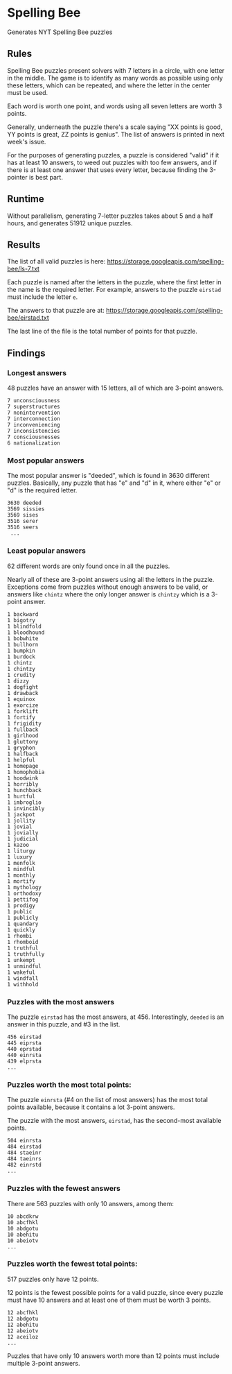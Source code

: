 # Spelling Bee

Generates NYT Spelling Bee puzzles

## Rules

Spelling Bee puzzles present solvers with 7 letters in a circle, with one letter
in the middle. The game is to identify as many words as possible using only
these letters, which can be repeated, and where the letter in the center must be
used.

Each word is worth one point, and words using all seven letters are worth 3
points.

Generally, underneath the puzzle there's a scale saying "XX points is good, YY
points is great, ZZ points is genius". The list of answers is printed in next
week's issue.

For the purposes of generating puzzles, a puzzle is considered "valid" if it has
at least 10 answers, to weed out puzzles with too few answers, and if there is
at least one answer that uses every letter, because finding the 3-pointer is
best part.

## Runtime

Without parallelism, generating 7-letter puzzles takes about 5 and a half hours,
and generates 51912 unique puzzles.

## Results

The list of all valid puzzles is here:
https://storage.googleapis.com/spelling-bee/ls-7.txt

Each puzzle is named after the letters in the puzzle, where the first letter in
the name is the required letter. For example, answers to the puzzle `eirstad`
must include the letter `e`.

The answers to that puzzle are at:
https://storage.googleapis.com/spelling-bee/eirstad.txt

The last line of the file is the total number of points for that puzzle.

## Findings

### Longest answers

48 puzzles have an answer with 15 letters, all of which are 3-point answers.

```
7 unconsciousness
7 superstructures
7 nonintervention
7 interconnection
7 inconveniencing
7 inconsistencies
7 consciousnesses
6 nationalization
```

### Most popular answers

The most popular answer is "deeded", which is found in 3630 different puzzles.
Basically, any puzzle that has "e" and "d" in it, where either "e" or "d" is the
required letter.

```
3630 deeded
3569 sissies
3569 sises
3516 serer
3516 seers
 ...
```

### Least popular answers

62 different words are only found once in all the puzzles.

Nearly all of these are 3-point answers using all the letters in the puzzle.
Exceptions come from puzzles without enough answers to be valid, or answers like
`chintz` where the only longer answer is `chintzy` which is a 3-point answer.

```
1 backward
1 bigotry
1 blindfold
1 bloodhound
1 bobwhite
1 bullhorn
1 bumpkin
1 burdock
1 chintz
1 chintzy
1 crudity
1 dizzy
1 dogfight
1 drawback
1 equinox
1 exorcize
1 forklift
1 fortify
1 frigidity
1 fullback
1 girlhood
1 gluttony
1 gryphon
1 halfback
1 helpful
1 homepage
1 homophobia
1 hoodwink
1 horribly
1 hunchback
1 hurtful
1 imbroglio
1 invincibly
1 jackpot
1 jollity
1 jovial
1 jovially
1 judicial
1 kazoo
1 liturgy
1 luxury
1 menfolk
1 mindful
1 monthly
1 mortify
1 mythology
1 orthodoxy
1 pettifog
1 prodigy
1 public
1 publicly
1 quandary
1 quickly
1 rhombi
1 rhomboid
1 truthful
1 truthfully
1 unkempt
1 unmindful
1 wakeful
1 windfall
1 withhold
```

### Puzzles with the most answers

The puzzle `eirstad` has the most answers, at 456. Interestingly, `deeded` is an
answer in this puzzle, and #3 in the list.

```
456 eirstad
445 eiprsta
440 eprstad
440 einrsta
439 elprsta
...
```

### Puzzles worth the most total points:

The puzzle `einrsta` (#4 on the list of most answers) has the most total points
available, because it contains a lot 3-point answers.

The puzzle with the most answers, `eirstad`, has the second-most available
points.

```
504 einrsta
484 eirstad
484 staeinr
484 taeinrs
482 einrstd
...
```

### Puzzles with the fewest answers

There are 563 puzzles with only 10 answers, among them:

```
10 abcdkrw
10 abcfhkl
10 abdgotu
10 abehitu
10 abeiotv
...
```

### Puzzles worth the fewest total points:

517 puzzles only have 12 points.

12 points is the fewest possible points for a valid puzzle, since every puzzle
must have 10 answers and at least one of them must be worth 3 points.

```
12 abcfhkl
12 abdgotu
12 abehitu
12 abeiotv
12 aceiloz
...
```

Puzzles that have only 10 answers worth more than 12 points must include
multiple 3-point answers.
